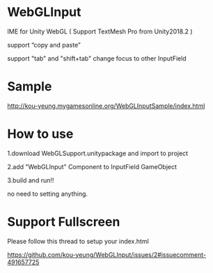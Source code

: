 # WebGLInput

IME for Unity WebGL ( Support TextMesh Pro from Unity2018.2 )

support “copy and paste”

support "tab" and "shift+tab" change focus to other InputField

# Sample
http://kou-yeung.mygamesonline.org/WebGLInputSample/index.html

# How to use
1.download WebGLSupport.unitypackage and import to project

2.add "WebGLInput" Component to InputField GameObject

3.build and run!!

no need to setting anything.

# Support Fullscreen
Please follow this thread to setup your index.html

https://github.com/kou-yeung/WebGLInput/issues/2#issuecomment-491657725
